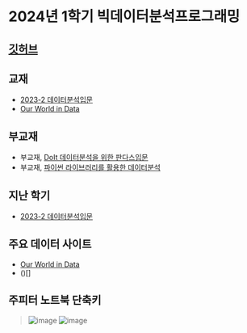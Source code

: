 # 2024년 1학기 빅데이터분석프로그래밍
## [깃허브](https://github.com/ai7dnn/2024-1-BDA)

## 교재 
- [2023-2 데이터분석입문](https://github.com/ai7dnn/2023-DA)
- [Our World in Data](https://github.com/owid)

## 부교재 
- 부교재, [DoIt 데이터분석을 위한 판다스입문](https://github.com/EasysPublishing/do_it_pandas)
- 부교재, [파이썬 라이브러리를 활용한 데이터분석](https://github.com/wesm/pydata-book)

## 지난 학기  
- [2023-2 데이터분석입문](https://github.com/ai7dnn/2023-DA)

## 주요 데이터 사이트
- [Our World in Data](https://github.com/owid)
- ()[]

## 주피터 노트북 단축키
> ![image](https://github.com/ai7dnn/2024-1-BDA/assets/70050528/98a55d40-57e9-431d-9dff-83767940fa00)
> ![image](https://github.com/ai7dnn/2024-1-BDA/assets/70050528/a0b7afad-8e42-4f70-a2c4-e2ab80804de7)

